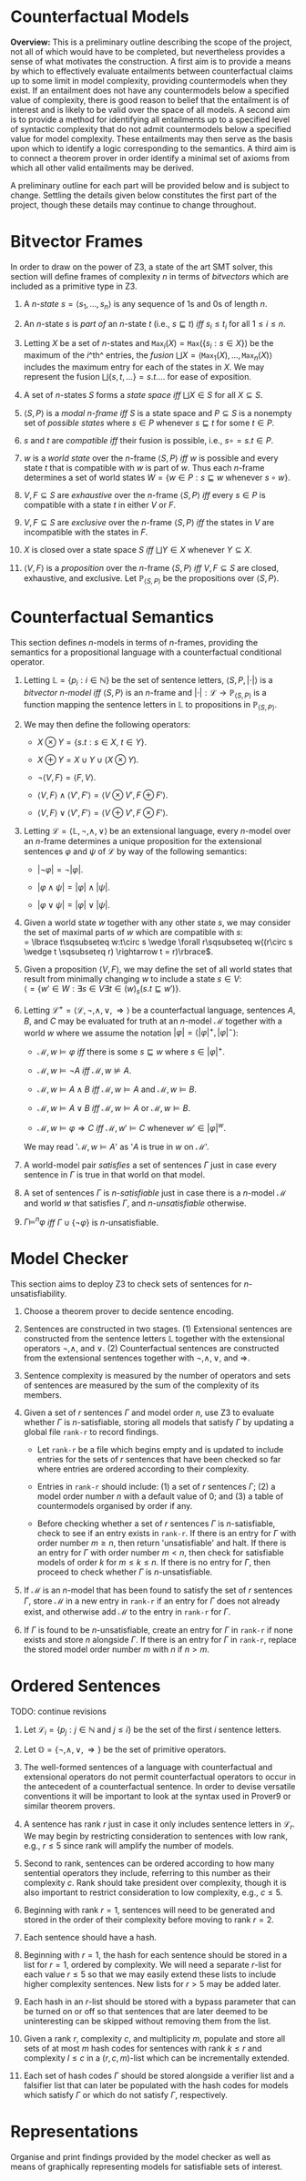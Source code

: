 # Counterfactual Models


**Overview:** This is a preliminary outline describing the scope of the
project, not all of which would have to be completed, but nevertheless
provides a sense of what motivates the construction. A first aim is to
provide a means by which to effectively evaluate entailments between
counterfactual claims up to some limit in model complexity, providing
countermodels when they exist. If an entailment does not have any
countermodels below a specified value of complexity, there is good
reason to belief that the entailment is of interest and is likely to be
valid over the space of all models. A second aim is to provide a method
for identifying all entailments up to a specified level of syntactic
complexity that do not admit countermodels below a specified value for
model complexity. These entailments may then serve as the basis upon
which to identify a logic corresponding to the semantics. A third aim is
to connect a theorem prover in order identify a minimal set of axioms
from which all other valid entailments may be derived.

A preliminary outline for each part will be provided below and is
subject to change. Settling the details given below constitutes the
first part of the project, though these details may continue to change
throughout.

# Bitvector Frames

In order to draw on the power of Z3, a state of the art SMT solver, this
section will define frames of complexity $n$ in terms of *bitvectors*
which are included as a primitive type in Z3.

1.  A $n$-*state* $s=\langle s_1,\ldots,s_n\rangle$ is any sequence of
    1s and 0s of length $n$.

2.  An $n$-state $s$ is *part of* an $n$-state $t$ (i.e.,
    $s\sqsubseteq t$) *iff* $s_i\leq t_i$ for all $1\leq i\leq n$.

3.  Letting $X$ be a set of $n$-states and
    $\texttt{Max}_i(X)=\texttt{Max}(\lbrace s_i:s\in X\rbrace)$ be the
    maximum of the $i$^th^ entries, the *fusion*
    $\bigsqcup X=\langle\texttt{Max}_1(X),\ldots,\texttt{Max}_n(X)\rangle$
    includes the maximum entry for each of the states in $X$. We may
    represent the fusion $\bigsqcup\lbrace s,t,\ldots\rbrace=s.t.\ldots$
    for ease of exposition.

4.  A set of $n$-states $S$ forms a *state space iff* $\bigsqcup X\in S$
    for all $X\subseteq S$.

5.  $\langle S,P\rangle$ is a *modal $n$-frame iff* $S$ is a state space
    and $P\subseteq S$ is a nonempty set of *possible states* where
    $s\in P$ whenever $s\sqsubseteq t$ for some $t\in P$.

6.  $s$ and $t$ are *compatible iff* their fusion is possible, i.e.,
    $s\circ = s.t\in P$.

7.  $w$ is a *world state* over the $n$-frame $\langle S,P\rangle$ *iff*
    $w$ is possible and every state $t$ that is compatible with $w$ is
    part of $w$. Thus each $n$-frame determines a set of world states
    $W=\lbrace w\in P: s\sqsubseteq w \text{ whenever } s\circ w\rbrace$.

8.  $V,F\subseteq S$ are *exhaustive* over the $n$-frame
    $\langle S,P\rangle$ *iff* every $s\in P$ is compatible with a state
    $t$ in either $V$ or $F$.

9.  $V,F\subseteq S$ are *exclusive* over the $n$-frame
    $\langle S,P\rangle$ *iff* the states in $V$ are incompatible with
    the states in $F$.

10. $X$ is closed over a state space $S$ *iff* $\bigsqcup Y\in X$
    whenever $Y\subseteq X$.

11. $\langle V,F\rangle$ is a *proposition* over the $n$-frame
    $\langle S,P\rangle$ *iff* $V,F\subseteq S$ are closed, exhaustive,
    and exclusive. Let $\mathbb{P}_{\langle S,P\rangle}$ be the
    propositions over $\langle S,P\rangle$.

# Counterfactual Semantics

This section defines $n$-models in terms of $n$-frames, providing the
semantics for a propositional language with a counterfactual conditional
operator.

1.  Letting $\mathbb{L}=\lbrace p_i:i\in\mathbb{N}\rbrace$ be the set
    of sentence letters, $\langle S,P,\lvert\cdot\rvert\rangle$ is a
    *bitvector $n$-model* *iff* $\langle S,P\rangle$ is an $n$-frame and
    $\lvert\cdot\rvert:\mathcal{L}\to\mathbb{P}_{\langle S,P\rangle}$ is
    a function mapping the sentence letters in $\mathbb{L}$ to
    propositions in $\mathbb{P}_{\langle S,P\rangle}$.

2.  We may then define the following operators:

    -   $X \otimes Y = \lbrace s.t : s \in X,\ t \in Y\rbrace$.

    -   $X \oplus Y = X \cup Y \cup (X \otimes Y)$.

    -   $\neg\langle V,F\rangle = \langle F,V\rangle$.

    -   $\langle V,F\rangle\wedge\langle V',F'\rangle = \langle V\otimes V',F\oplus F'\rangle$.

    -   $\langle V,F\rangle\vee\langle V',F'\rangle = \langle V\oplus V',F\otimes F'\rangle$.

3.  Letting $\mathcal{L}=\langle\mathbb{L},\neg,\wedge,\vee\rangle$ be
    an extensional language, every $n$-model over an $n$-frame
    determines a unique proposition for the extensional sentences
    $\varphi$ and $\psi$ of $\mathcal{L}$ by way of the following
    semantics:

    -   $\lvert\neg\varphi\rvert=\neg\lvert\varphi\rvert$.

    -   $\lvert\varphi\wedge\psi\rvert=\lvert\varphi\rvert\wedge\lvert\psi\rvert$.

    -   $\lvert\varphi\vee\psi\rvert=\lvert\varphi\rvert\vee\lvert\psi\rvert$.

4.  Given a world state $w$ together with any other state $s$, we may
    consider the set of maximal parts of $w$ which are compatible with
    $s$:\
    = \lbrace t\sqsubseteq w:t\circ s \wedge \forall r\sqsubseteq w((r\circ s \wedge t \sqsubseteq r) \rightarrow t = r)\rbrace$.

5.  Given a proposition $\langle V,F\rangle$, we may define the set of
    all world states that result from minimally changing $w$ to include
    a state $s\in V$:\
    $\langle = \lbrace w'\in W:\exists s\in V\exists t\in(w)_s(s.t\sqsubseteq w')\rbrace$.

6.  Letting
    $\mathcal{L}^+=\langle\mathcal{L},\neg,\wedge,\vee,\Rightarrow\rangle$
    be a counterfactual language, sentences $A$, $B$, and $C$ may be
    evaluated for truth at an $n$-model $\mathcal{M}$ together with a
    world $w$ where we assume the notation
    $\lvert\varphi\rvert=\langle\lvert\varphi\rvert^+,\lvert\varphi\rvert^-\rangle$:

    -   $\mathcal{M}, w \vDash \varphi$ *iff* there is some
        $s \sqsubseteq w$ where $s \in \lvert\varphi\rvert^+$.

    -   $\mathcal{M}, w \vDash \neg A$ *iff* $\mathcal{M}, w \nvDash A$.

    -   $\mathcal{M}, w \vDash A \wedge B$ *iff*
        $\mathcal{M}, w \vDash A$ and $\mathcal{M}, w \vDash B$.

    -   $\mathcal{M}, w \vDash A \vee B$ *iff* $\mathcal{M}, w \vDash A$
        or $\mathcal{M}, w \vDash B$.

    -   $\mathcal{M}, w \vDash \varphi\Rightarrow C$ *iff*
        $\mathcal{M}, w' \vDash C$ whenever
        $w'\in\lvert\varphi\rvert^w$.

    We may read '$\mathcal{M}, w \vDash A$' as '$A$ is true in $w$ on
    $\mathcal{M}$'.

7.  A world-model pair *satisfies* a set of sentences $\Gamma$ just in
    case every sentence in $\Gamma$ is true in that world on that model.

8.  A set of sentences $\Gamma$ is $n$-*satisfiable* just in case there
    is a $n$-model $\mathcal{M}$ and world $w$ that satisfies $\Gamma$,
    and $n$-*unsatisfiable* otherwise.

9.  $\Gamma \vDash^n \varphi$ *iff*
    $\Gamma\cup\lbrace\neg\varphi\rbrace$ is $n$-unsatisfiable.

# Model Checker

This section aims to deploy Z3 to check sets of sentences for
$n$-unsatisfiability.

1.  Choose a theorem prover to decide sentence encoding.

2.  Sentences are constructed in two stages. (1) Extensional sentences
    are constructed from the sentence letters $\mathbb{L}$ together
    with the extensional operators $\neg,\wedge,$ and $\vee$. (2)
    Counterfactual sentences are constructed from the extensional
    sentences together with $\neg,\wedge,\vee,$ and $\Rightarrow$.

3.  Sentence complexity is measured by the number of operators and sets
    of sentences are measured by the sum of the complexity of its
    members.

4.  Given a set of $r$ sentences $\Gamma$ and model order $n$, use Z3 to
    evaluate whether $\Gamma$ is $n$-satisfiable, storing all models
    that satisfy $\Gamma$ by updating a global file `rank-r` to record
    findings.

    -   Let `rank-r` be a file which begins empty and is updated to
        include entries for the sets of $r$ sentences that have been
        checked so far where entries are ordered according to their
        complexity.

    -   Entries in `rank-r` should include: (1) a set of $r$ sentences
        $\Gamma$; (2) a model order number $n$ with a default value of
        0; and (3) a table of countermodels organised by order if any.

    -   Before checking whether a set of $r$ sentences $\Gamma$ is
        $n$-satisfiable, check to see if an entry exists in `rank-r`. If
        there is an entry for $\Gamma$ with order number $m\geq n$, then
        return 'unsatisfiable' and halt. If there is an entry for
        $\Gamma$ with order number $m < n$, then check for satisfiable
        models of order $k$ for $m\leq k\leq n$. If there is no entry
        for $\Gamma$, then proceed to check whether $\Gamma$ is
        $n$-unsatisfiable.

5.  If $\mathcal{M}$ is an $n$-model that has been found to satisfy the
    set of $r$ sentences $\Gamma$, store $\mathcal{M}$ in a new entry in
    `rank-r` if an entry for $\Gamma$ does not already exist, and
    otherwise add $\mathcal{M}$ to the entry in `rank-r` for $\Gamma$.

6.  If $\Gamma$ is found to be $n$-unsatisfiable, create an entry for
    $\Gamma$ in `rank-r` if none exists and store $n$ alongside
    $\Gamma$. If there is an entry for $\Gamma$ in `rank-r`, replace the
    stored model order number $m$ with $n$ if $n > m$.

# Ordered Sentences

TODO: continue revisions

1.  Let
    $\mathcal{L}_i=\lbrace p_j:j\in\mathbb{N}\text{ and } j\leq i\rbrace$
    be the set of the first $i$ sentence letters.

2.  Let $\mathbb{O}=\lbrace\neg,\wedge,\vee,\Rightarrow\rbrace$ be the set
    of primitive operators.

3.  The well-formed sentences of a language with counterfactual and
    extensional operators do not permit counterfactual operators to
    occur in the antecedent of a counterfactual sentence. In order to
    devise versatile conventions it will be important to look at the
    syntax used in Prover9 or similar theorem provers.

4.  A sentence has rank $r$ just in case it only includes sentence
    letters in $\mathcal{L}_r$. We may begin by restricting
    consideration to sentences with low rank, e.g., $r\leq5$ since rank
    will amplify the number of models.

5.  Second to rank, sentences can be ordered according to how many
    sentential operators they include, referring to this number as their
    complexity $c$. Rank should take president over complexity, though
    it is also important to restrict consideration to low complexity,
    e.g., $c\leq5$.

6.  Beginning with rank $r=1$, sentences will need to be generated and
    stored in the order of their complexity before moving to rank $r=2$.

7.  Each sentence should have a hash.

8.  Beginning with $r=1$, the hash for each sentence should be stored in
    a list for $r=1$, ordered by complexity. We will need a separate
    $r$-list for each value $r\leq 5$ so that we may easily extend these
    lists to include higher complexity sentences. New lists for $r>5$
    may be added later.

9.  Each hash in an $r$-list should be stored with a bypass parameter
    that can be turned on or off so that sentences that are later deemed
    to be uninteresting can be skipped without removing them from the
    list.

10. Given a rank $r$, complexity $c$, and multiplicity $m$, populate and
    store all sets of at most $m$ hash codes for sentences with rank
    $k\leq r$ and complexity $l\leq c$ in a $(r,c,m)$-list which can be
    incrementally extended.

11. Each set of hash codes $\Gamma$ should be stored alongside a
    verifier list and a falsifier list that can later be populated with
    the hash codes for models which satisfy $\Gamma$ or which do not
    satisfy $\Gamma$, respectively.

# Representations

Organise and print findings provided by the model checker as well as
means of graphically representing models for satisfiable sets of
interest.
